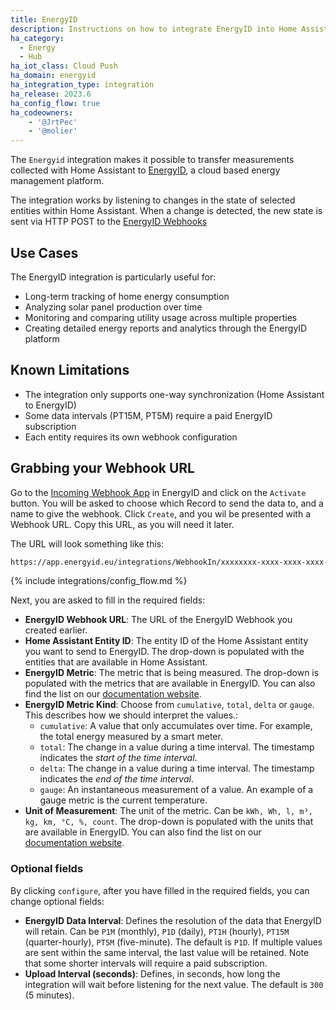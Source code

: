 ```yaml
---
title: EnergyID
description: Instructions on how to integrate EnergyID into Home Assistant.
ha_category:
  - Energy
  - Hub
ha_iot_class: Cloud Push
ha_domain: energyid
ha_integration_type: integration
ha_release: 2023.6
ha_config_flow: true
ha_codeowners:
    - '@JrtPec'
    - '@molier'
---
```


The `Energyid` integration makes it possible to transfer measurements collected with Home Assistant to [EnergyID](https://www.energyid.eu/), a cloud based energy management platform.

The integration works by listening to changes in the state of selected entities within Home Assistant. When a change is detected, the new state is sent via HTTP POST to the [EnergyID Webhooks](https://app.energyid.eu/integrations/WebhookIn)

## Use Cases

The EnergyID integration is particularly useful for:

- Long-term tracking of home energy consumption
- Analyzing solar panel production over time
- Monitoring and comparing utility usage across multiple properties
- Creating detailed energy reports and analytics through the EnergyID platform

## Known Limitations

- The integration only supports one-way synchronization (Home Assistant to EnergyID)
- Some data intervals (PT15M, PT5M) require a paid EnergyID subscription
- Each entity requires its own webhook configuration

## Grabbing your Webhook URL

Go to the [Incoming Webhook App](https://app.energyid.eu/integrations/WebhookIn) in EnergyID and click on the `Activate` button. You will be asked to choose which Record to send the data to, and a name to give the webhook. Click `Create`, and you wil be presented with a Webhook URL. Copy this URL, as you will need it later.

The URL will look something like this:

```html
https://app.energyid.eu/integrations/WebhookIn/xxxxxxxx-xxxx-xxxx-xxxx-xxxxxxxxxxxx
```

{% include integrations/config_flow.md %}

Next, you are asked to fill in the required fields:

- **EnergyID Webhook URL**: The URL of the EnergyID Webhook you created earlier.
- **Home Assistant Entity ID**: The entity ID of the Home Assistant entity you want to send to EnergyID. The drop-down is populated with the entities that are available in Home Assistant.
- **EnergyID Metric**: The metric that is being measured. The drop-down is populated with the metrics that are available in EnergyID. You can also find the list on our [documentation website](https://api.energyid.eu/docs.html#webhook).
- **EnergyID Metric Kind**: Choose from `cumulative`, `total`, `delta` or `gauge`. This describes how we should interpret the values.:
  - `cumulative`: A value that only accumulates over time. For example, the total energy measured by a smart meter.
  - `total`: The change in a value during a time interval. The timestamp indicates the *start of the time interval*.
  - `delta`: The change in a value during a time interval. The timestamp indicates the *end of the time interval*.
  - `gauge`: An instantaneous measurement of a value. An example of a gauge metric is the current temperature.
- **Unit of Measurement**: The unit of the metric. Can be `kWh, Wh, l, m³, kg, km, °C, %, count`. The drop-down is populated with the units that are available in EnergyID. You can also find the list on our [documentation website](https://api.energyid.eu/docs.html#webhook).

### Optional fields

By clicking `configure`, after you have filled in the required fields, you can change optional fields:

- **EnergyID Data Interval**: Defines the resolution of the data that EnergyID will retain. Can be `P1M` (monthly), `P1D` (daily), `PT1H` (hourly), `PT15M` (quarter-hourly), `PT5M` (five-minute). The default is `P1D`. If multiple values are sent within the same interval, the last value will be retained. Note that some shorter intervals will require a paid subscription.
- **Upload Interval (seconds)**: Defines, in seconds, how long the integration will wait before listening for the next value. The default is `300` (5 minutes).
